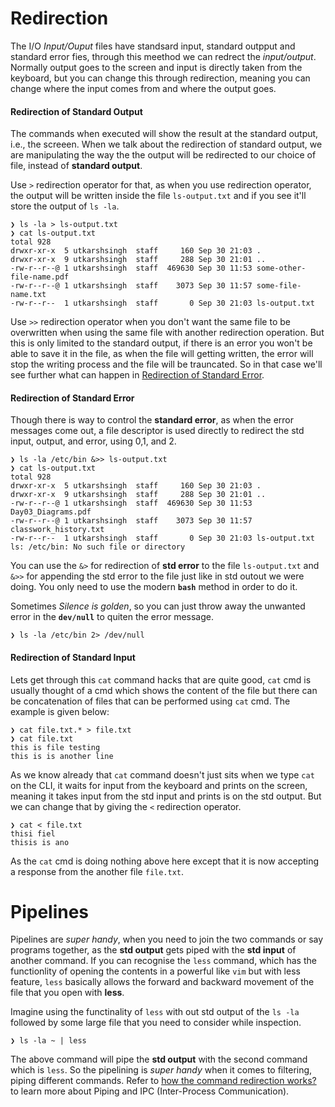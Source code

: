 # Redirection

The I/O *Input/Ouput* files have standsard input, standard outpput and standard error fies, through this meethod we can redrect the *input/output*. Normally output goes to the screen and input is directly taken from the keyboard, but you can change this through redirection, meaning you can change where the input comes from and where the output goes.

#### Redirection of Standard Output

The commands when executed will show the result at the standard output, i.e., the screeen. When we talk about the redirection of standard output, we are manipulating the way the the output will be redirected to our choice of file, instead of **standard output**. 

Use `>` redirection operator for that, as when you use redirection operator, the output will be written inside the file `ls-output.txt` and if you see it'll store the output of `ls -la`. 
```
❯ ls -la > ls-output.txt
❯ cat ls-output.txt
total 928
drwxr-xr-x  5 utkarshsingh  staff     160 Sep 30 21:03 .
drwxr-xr-x  9 utkarshsingh  staff     288 Sep 30 21:01 ..
-rw-r--r--@ 1 utkarshsingh  staff  469630 Sep 30 11:53 some-other-file-name.pdf
-rw-r--r--@ 1 utkarshsingh  staff    3073 Sep 30 11:57 some-file-name.txt
-rw-r--r--  1 utkarshsingh  staff       0 Sep 30 21:03 ls-output.txt
```

Use `>>` redirection operator when you don't want the same file to be overwritten when using the same file with another redirection operation. But this is only limited to the standard output, if there is an error you won't be able to save it in the file, as when the file will getting written, the error will stop the writing process and the file will be trauncated. So in that case we'll see further what can happen in [Redirection of Standard Error](#redirection-of-standard-error).

#### Redirection of Standard Error

Though there is way to control the **standard error**, as when the error messages come out, a file descriptor is used directly to redirect the std input, output, and error, using 0,1, and 2.

```
❯ ls -la /etc/bin &>> ls-output.txt
❯ cat ls-output.txt
total 928
drwxr-xr-x  5 utkarshsingh  staff     160 Sep 30 21:03 .
drwxr-xr-x  9 utkarshsingh  staff     288 Sep 30 21:01 ..
-rw-r--r--@ 1 utkarshsingh  staff  469630 Sep 30 11:53 Day03_Diagrams.pdf
-rw-r--r--@ 1 utkarshsingh  staff    3073 Sep 30 11:57 classwork_history.txt
-rw-r--r--  1 utkarshsingh  staff       0 Sep 30 21:03 ls-output.txt
ls: /etc/bin: No such file or directory
```

You can use the `&>` for redirection of **std error** to the file `ls-output.txt` and `&>>` for appending the std error to the file just like in std outout we were doing. You only need to use the modern **`bash`** method in order to do it. 

Sometimes *Silence is golden*, so you can just throw away the unwanted error in the **`dev/null`** to quiten the error message.

```
❯ ls -la /etc/bin 2> /dev/null
```

#### Redirection of Standard Input

Lets get through this `cat` command hacks that are quite good, `cat` cmd is usually thought of a cmd which shows the content of the file but there can be concatenation of files that can be performed using `cat` cmd. The example is given below:

```
❯ cat file.txt.* > file.txt
❯ cat file.txt
this is file testing
this is is another line
```

As we know already that `cat` command doesn't just sits when we type `cat` on the CLI, it waits for input from the keyboard and prints on the screen, meaning it takes input from the std input and prints is on the std output. But we can change that by giving the `<` redirection operator.

```
❯ cat < file.txt
thisi fiel
thisis is ano
```

As the `cat` cmd is doing nothing above here except that it is now accepting a response from the another file `file.txt`.

# Pipelines

Pipelines are *super handy*, when you need to join the two commands or say programs together, as the **std output** gets piped with the **std input** of another command. If you can recognise the `less` command, which has the functionlity of opening the contents in a powerful like `vim` but with less feature, `less` basically allows the forward and backward movement of the file that you open with **less**.

Imagine using the functinality of `less` with out std output of the `ls -la` followed  by some large file that you need to consider while inspection. 

```
❯ ls -la ~ | less
```

The above command will pipe the **std output** with the second command which is `less`. So the pipelining is *super handy* when it comes to filtering, piping different commands. Refer to [how the command redirection works?](../day3/day3.md#how-the-redirection-stuff-works) to learn more about Piping and IPC (Inter-Process Communication).